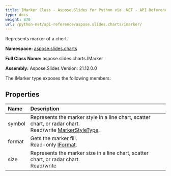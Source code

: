 ```yaml
---
title: IMarker Class - Aspose.Slides for Python via .NET - API Reference
type: docs
weight: 870
url: /python-net/api-reference/aspose.slides.charts/imarker/
---
```


Represents marker of a chert.

**Namespace:** [aspose.slides.charts](/python-net/api-reference/aspose.slides.charts/)

**Full Class Name:** aspose.slides.charts.IMarker

**Assembly:**  Aspose.Slides Version: 21.12.0.0

The IMarker type exposes the following members:
## **Properties**
|**Name**|**Description**|
| :- | :- |
|symbol|Represents the marker style in a line chart, scatter chart, or radar chart.<br/>            Read/write [MarkerStyleType](/python-net/api-reference/aspose.slides.charts/markerstyletype/).|
|format|Gets the marker fill.<br/>            Read-only [IFormat](/python-net/api-reference/aspose.slides.charts/iformat/).|
|size|Represents the marker size in a line chart, scatter chart, or radar chart.<br/>            Read/write|
